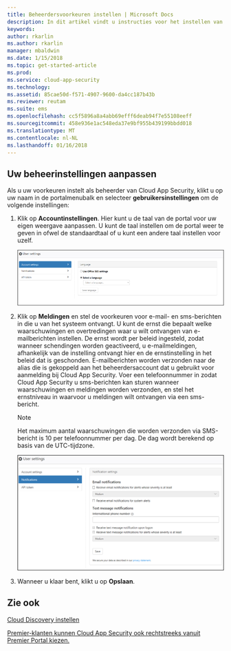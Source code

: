 ```yaml
---
title: Beheerdersvoorkeuren instellen | Microsoft Docs
description: In dit artikel vindt u instructies voor het instellen van beheerdersvoorkeuren in de Cloud App Security.
keywords: 
author: rkarlin
ms.author: rkarlin
manager: mbaldwin
ms.date: 1/15/2018
ms.topic: get-started-article
ms.prod: 
ms.service: cloud-app-security
ms.technology: 
ms.assetid: 85cae50d-f571-4907-9600-da4cc187b43b
ms.reviewer: reutam
ms.suite: ems
ms.openlocfilehash: cc5f5896a8a4abb69efff6deab94f7e55108eeff
ms.sourcegitcommit: 458e936e1ac548eda37e9bf955b439199bbdd018
ms.translationtype: MT
ms.contentlocale: nl-NL
ms.lasthandoff: 01/16/2018
---
```

##  <a name="Adminsettings"></a> Uw beheerinstellingen aanpassen  
Als u uw voorkeuren instelt als beheerder van Cloud App Security, klikt u op uw naam in de portalmenubalk en selecteer **gebruikersinstellingen** om de volgende instellingen:  
  
1.  Klik op **Accountinstellingen**. Hier kunt u de taal van de portal voor uw eigen weergave aanpassen. U kunt de taal instellen om de portal weer te geven in ofwel de standaardtaal of u kunt een andere taal instellen voor uzelf.  
  
     ![aangepaste gebruikersinstellingen](./media/custom-user-settings.png "aangepaste gebruikersinstellingen")  
  
2.  Klik op **Meldingen** en stel de voorkeuren voor e-mail- en sms-berichten in die u van het systeem ontvangt.  U kunt de ernst die bepaalt welke waarschuwingen en overtredingen waar u wilt ontvangen van e-mailberichten instellen. De ernst wordt per beleid ingesteld, zodat wanneer schendingen worden geactiveerd, u e-mailmeldingen, afhankelijk van de instelling ontvangt hier en de ernstinstelling in het beleid dat is geschonden. E-mailberichten worden verzonden naar de alias die is gekoppeld aan het beheerdersaccount dat u gebruikt voor aanmelding bij Cloud App Security. Voer een telefoonnummer in zodat Cloud App Security u sms-berichten kan sturen wanneer waarschuwingen en meldingen worden verzonden, en stel het ernstniveau in waarvoor u meldingen wilt ontvangen via een sms-bericht.  
  
    > [!NOTE] 
    > Het maximum aantal waarschuwingen die worden verzonden via SMS-bericht is 10 per telefoonnummer per dag. De dag wordt berekend op basis van de UTC-tijdzone. 
  
    ![instellingen voor meldingen](./media/notification-settings.png "instellingen voor meldingen")  
  
3. Wanneer u klaar bent, klikt u op **Opslaan**.  
  
  
 
  
    
## <a name="see-also"></a>Zie ook  
[Cloud Discovery instellen](set-up-cloud-discovery.md)   

[Premier-klanten kunnen Cloud App Security ook rechtstreeks vanuit Premier Portal kiezen.](https://premier.microsoft.com/)  
  
  